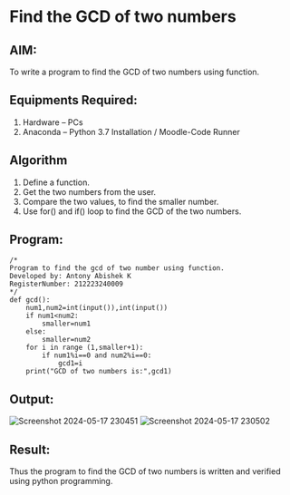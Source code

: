 # Find the GCD of two numbers

## AIM:
To write a program to find the GCD of two numbers using function.

## Equipments Required:
1. Hardware – PCs
2. Anaconda – Python 3.7 Installation / Moodle-Code Runner

## Algorithm
1. Define a function.
2. Get the two numbers from the user.
3. Compare the two values, to find the smaller number.
4. Use for() and if() loop to find the GCD of the two numbers.

## Program:
```
/*
Program to find the gcd of two number using function.
Developed by: Antony Abishek K
RegisterNumber: 212223240009
*/
def gcd():
    num1,num2=int(input()),int(input())
    if num1<num2:
        smaller=num1
    else:
        smaller=num2
    for i in range (1,smaller+1):
        if num1%i==0 and num2%i==0:
            gcd1=i
    print("GCD of two numbers is:",gcd1)
```

## Output:
![Screenshot 2024-05-17 230451](https://github.com/Antonyabishek2004/GCD-of-two-numbers/assets/138849620/d82200a4-b0b8-4231-b6cb-a86069ce6f7a)
![Screenshot 2024-05-17 230502](https://github.com/Antonyabishek2004/GCD-of-two-numbers/assets/138849620/b54e8b61-8ae4-441e-bcf2-dcbffd790420)

## Result:
Thus the program to find the GCD of two numbers is written and verified using python programming.
